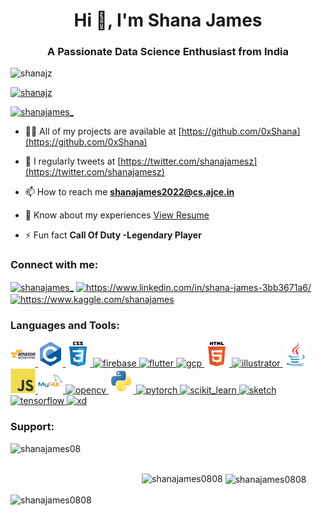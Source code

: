 <h1 align="center">Hi 👋, I'm Shana James</h1>
<h3 align="center">A Passionate Data Science Enthusiast from India</h3>

<p align="left"> <img src="https://komarev.com/ghpvc/?username=shanajz&label=Profile%20views&color=0e75b6&style=flat" alt="shanajz" /> </p>

<p align="left"> <a href="https://github.com/ryo-ma/github-profile-trophy"><img src="https://github-profile-trophy.vercel.app/?username=shanajz" alt="shanajz" /></a> </p>

<p align="left"> <a href="https://twitter.com/shanajames_" target="blank"><img src="https://img.shields.io/twitter/follow/shanajames_?logo=twitter&style=for-the-badge" alt="shanajames_" /></a> </p>

- 👨‍💻 All of my projects are available at [https://github.com/0xShana](https://github.com/0xShana)

- 📝 I regularly tweets at [https://twitter.com/shanajamesz](https://twitter.com/shanajamesz)

- 📫 How to reach me **shanajames2022@cs.ajce.in**

- 📄 Know about my experiences [View Resume](https://drive.google.com/file/d/1y6j33sGxyWBxk0okcOLVIYQh28Ufjof0/view?usp=sharing)

- ⚡ Fun fact **Call Of Duty -Legendary Player**

<h3 align="left">Connect with me:</h3>
<p align="left">
<a href="https://twitter.com/shanajames_" target="blank"><img align="center" src="https://raw.githubusercontent.com/rahuldkjain/github-profile-readme-generator/neutral-icons/src/images/icons/Social/twitter.svg" alt="shanajames_" height="30" width="40" /></a>
<a href="https://linkedin.com/in/https://www.linkedin.com/in/shana-james-3bb3671a6/" target="blank"><img align="center" src="https://raw.githubusercontent.com/rahuldkjain/github-profile-readme-generator/neutral-icons/src/images/icons/Social/linked-in-alt.svg" alt="https://www.linkedin.com/in/shana-james-3bb3671a6/" height="30" width="40" /></a>
<a href="https://kaggle.com/https://www.kaggle.com/shanajames" target="blank"><img align="center" src="https://raw.githubusercontent.com/rahuldkjain/github-profile-readme-generator/neutral-icons/src/images/icons/Social/kaggle.svg" alt="https://www.kaggle.com/shanajames" height="30" width="40" /></a>
</p>

<h3 align="left">Languages and Tools:</h3>
<p align="left"> <a href="https://aws.amazon.com" target="_blank"> <img src="https://raw.githubusercontent.com/devicons/devicon/master/icons/amazonwebservices/amazonwebservices-original-wordmark.svg" alt="aws" width="40" height="40"/> </a> <a href="https://www.cprogramming.com/" target="_blank"> <img src="https://raw.githubusercontent.com/devicons/devicon/master/icons/c/c-original.svg" alt="c" width="40" height="40"/> </a> <a href="https://www.w3schools.com/css/" target="_blank"> <img src="https://raw.githubusercontent.com/devicons/devicon/master/icons/css3/css3-original-wordmark.svg" alt="css3" width="40" height="40"/> </a> <a href="https://firebase.google.com/" target="_blank"> <img src="https://www.vectorlogo.zone/logos/firebase/firebase-icon.svg" alt="firebase" width="40" height="40"/> </a> <a href="https://flutter.dev" target="_blank"> <img src="https://www.vectorlogo.zone/logos/flutterio/flutterio-icon.svg" alt="flutter" width="40" height="40"/> </a> <a href="https://cloud.google.com" target="_blank"> <img src="https://www.vectorlogo.zone/logos/google_cloud/google_cloud-icon.svg" alt="gcp" width="40" height="40"/> </a> <a href="https://www.w3.org/html/" target="_blank"> <img src="https://raw.githubusercontent.com/devicons/devicon/master/icons/html5/html5-original-wordmark.svg" alt="html5" width="40" height="40"/> </a> <a href="https://www.adobe.com/in/products/illustrator.html" target="_blank"> <img src="https://www.vectorlogo.zone/logos/adobe_illustrator/adobe_illustrator-icon.svg" alt="illustrator" width="40" height="40"/> </a> <a href="https://www.java.com" target="_blank"> <img src="https://raw.githubusercontent.com/devicons/devicon/master/icons/java/java-original.svg" alt="java" width="40" height="40"/> </a> <a href="https://developer.mozilla.org/en-US/docs/Web/JavaScript" target="_blank"> <img src="https://raw.githubusercontent.com/devicons/devicon/master/icons/javascript/javascript-original.svg" alt="javascript" width="40" height="40"/> </a> <a href="https://www.mysql.com/" target="_blank"> <img src="https://raw.githubusercontent.com/devicons/devicon/master/icons/mysql/mysql-original-wordmark.svg" alt="mysql" width="40" height="40"/> </a> <a href="https://opencv.org/" target="_blank"> <img src="https://www.vectorlogo.zone/logos/opencv/opencv-icon.svg" alt="opencv" width="40" height="40"/> </a> <a href="https://www.python.org" target="_blank"> <img src="https://raw.githubusercontent.com/devicons/devicon/master/icons/python/python-original.svg" alt="python" width="40" height="40"/> </a> <a href="https://pytorch.org/" target="_blank"> <img src="https://www.vectorlogo.zone/logos/pytorch/pytorch-icon.svg" alt="pytorch" width="40" height="40"/> </a> <a href="https://scikit-learn.org/" target="_blank"> <img src="https://upload.wikimedia.org/wikipedia/commons/0/05/Scikit_learn_logo_small.svg" alt="scikit_learn" width="40" height="40"/> </a> <a href="https://www.sketch.com/" target="_blank"> <img src="https://www.vectorlogo.zone/logos/sketchapp/sketchapp-icon.svg" alt="sketch" width="40" height="40"/> </a> <a href="https://www.tensorflow.org" target="_blank"> <img src="https://www.vectorlogo.zone/logos/tensorflow/tensorflow-icon.svg" alt="tensorflow" width="40" height="40"/> </a> <a href="https://www.adobe.com/products/xd.html" target="_blank"> <img src="https://cdn.worldvectorlogo.com/logos/adobe-xd.svg" alt="xd" width="40" height="40"/> </a> </p>

<h3 align="left">Support:</h3>
<p><a href="https://www.buymeacoffee.com/shanajames08"> <img align="left" src="https://cdn.buymeacoffee.com/buttons/v2/default-yellow.png" height="50" width="210" alt="shanajames08" /></a></p><br><br>

<p><img align="left" src="https://github-readme-stats.vercel.app/api/top-langs?username=shanajames0808&show_icons=true&locale=en&layout=compact" alt="shanajames0808" /></p>

<p>&nbsp;<img align="center" src="https://github-readme-stats.vercel.app/api?username=shanajames0808&show_icons=true&locale=en" alt="shanajames0808" /></p>

<p><img align="center" src="https://github-readme-streak-stats.herokuapp.com/?user=shanajames0808&" alt="shanajames0808" /></p>
